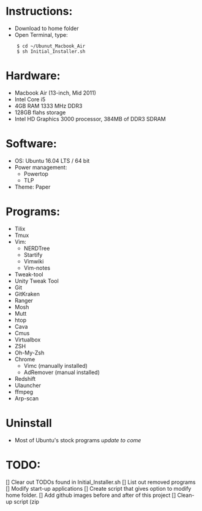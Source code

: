# Instructions:
* Download to home folder
* Open Terminal, type:

```
    $ cd ~/Ubunut_Macbook_Air
    $ sh Initial_Installer.sh

```

# Hardware:
* Macbook Air (13-inch, Mid 2011)
* Intel Core i5
* 4GB RAM 1333 MHz DDR3
* 128GB flahs storage
* Intel HD Graphics 3000 processor, 384MB of DDR3 SDRAM

# Software:
* OS: Ubuntu 16.04 LTS / 64 bit
* Power management:
    * Powertop
    * TLP
* Theme: Paper

# Programs:
* Tilix
* Tmux
* Vim:
	* NERDTree
	* Startify
	* Vimwiki
	* Vim-notes
* Tweak-tool
* Unity Tweak Tool
* Git
* GitKraken
* Ranger
* Mosh
* Mutt
* htop
* Cava
* Cmus
* Virtualbox
* ZSH
* Oh-My-Zsh
* Chrome
	* Vimc (manually installed)
	* AdRemover (manual installed)
* Redshift
* Ulauncher
* ffmpeg
* Arp-scan

# Uninstall
* Most of Ubuntu's stock programs *update to come*

# TODO:
[] Clear out TODOs found in Initial_Installer.sh
[] List out removed programs
[] Modify start-up applications
[] Create script that gives option to modify home folder.
[] Add github images before and after of this project
[] Clean-up script (zip
